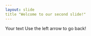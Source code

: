 ```yaml
---
layout: slide 
title "Welcome to our second slide!"
---
```

Your text 
Use the left arrow to go back!
